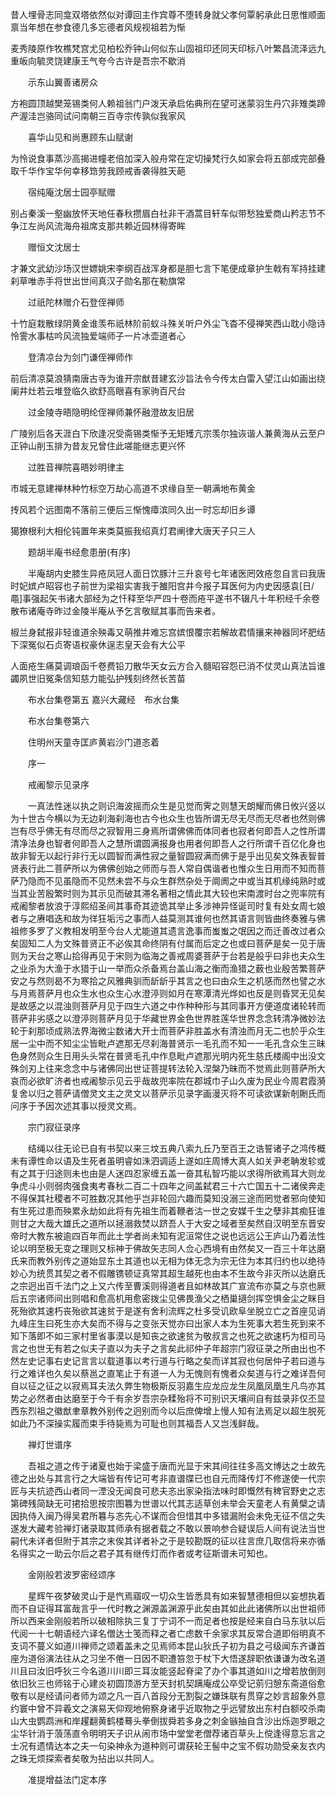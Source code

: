<!-- { "loadSidebar": true } -->
昔人埋骨志同龛双塔依然似对谭回主作宾尊不堕转身就父孝何覃躬承此日思惟顺面禀当年想在参食德几多忘德者风规视祖若为惭

麦秀陵原作牧樵梵宫尤见柏松乔钟山何似东山固祖印还同天印标八叶繁昌流泽远九重皈向毓灵饶建康王气夸今古许是吾宗不歇消

　　示东山翼善诸房众

方袍圆顶越樊笼锡类何人赖祖翁门户泼天承启佑典刑在望可迷蒙羽生丹穴非雉类蹄产渥洼岂骆同试问南朝三百寺宗传孰似我家风

　　喜华山见和尚惠顾东山赋谢

为怜说食事蒸沙高揭进幢老倍加深入般舟常在定切操梵行久如家会将五部成完部叠取千华作宝华何幸移筇劳我顾戒香袭得胜天葩

　　宿纯庵沈居士园亭赋赠

别占秦溪一壑幽放怀天地任春秋攒眉白社非干酒蒿目轩车似带愁独爱商山矜志节不争江左尚风流海舟祖席支那共赖近园林得寄眸

　　赠恒文沈居士

才兼文武幼沙场汉世嫖姚宋李纲百战浑身都是胆七言下笔便成章护生戟有军持挂建刹草唯赤手将世出世间真汉子勋名那在勒旗常

　　过祇陀林赠介石登侄禅师

十竹庭栽散绿阴黄金谁羡布祇林阶前蚁斗殊关听户外尘飞杳不侵禅笑西山耽小隐诗怜霅水事枯吟风流独爱端师子一片冰壶道者心

　　登清凉台为剑门谦侄禅师作

前后清凉莫浪猜南唐古寺为谁开宗猷昔建玄沙旨法令今传太白雷入望江山如画出绕阑井灶若云堆登临久欲舒高眼喜有家驹百尺台

　　过金陵寺晤隐明纶侄禅师兼怀融澄故友旧居

广陵别后各天涯白下欣逢况受斋锡类惭予无矩矱亢宗羡尔独诙谐人兼黄海从云至户正钟山削玉排为昔友兄曾住此嗟能继志更兴怀

　　过胜音禅院喜晤妙明律主

市城无意建禅林种竹标空万劫心高道不求缘自至一朝满地布黄金

抟风若个远图南不落前三便后三惭愧瘴滨同久出一时忘却旧乡谭

獦獠根利大相伦钝置年来类莫振我绍真灯君阐律大唐天子只三人

　　题胡半庵书经愈患册(有序)

　　半庵胡内史膝生异疮凤冠人面日饮豚汁三升哀号七年诸医罔效疮忽自言曰我唐时妃嫔卢昭容也子前世为梁祖实害我于雒阳宫井今报子耳医何为内史因感袁[日/黽]事强起矢书诸大部经为之忏释至华严四十卷而疮平遂书不辍凡十年积经千余卷散布诸庵寺昨过金陵半庵从予乞言敬赋其事而告来者。

椒兰身弑报非轻谁道余殃毒又萌推井难忘宫嫔恨覆宗若解故君情攘来神器同坏肥结下深冤似石贞寄语权豪休逞志皇天会有大公平

人面疮生痛莫调琅函千卷费铅刀散华天女云方合入髓昭容怨已消不仗灵山真法旨谁蠲夙世旧冤条信知慈力能弘护残刻终然长苦苗

　　布水台集卷第五
嘉兴大藏经　布水台集


　　布水台集卷第六

　　住明州天童寺匡庐黄岩沙门道忞着

　　序一

　　戒阇黎示见录序

　　一真法性迷以执之则识海波摇而众生是见觉而霁之则慧天朗耀而佛日攸兴竖以为十世古今横以为无边刹海刹海也古今也众生也皆所谓无尽无尽而无尽者也然则佛岂有尽乎佛无有尽而尽之寂智用三身焉所谓佛佛而体同者也寂者何即吾人之性所谓清净法身也智者何即吾人之慧所谓圆满报身也用者何即吾人之行所谓千百亿化身也故非智无以起行非行无以圆智而满性寂之量智圆寂满而佛于是乎出见矣文殊表智普贤表行此二菩萨所以为佛佛创始之师而与吾人常自偶谐者也惟众生日用而不知而菩萨乃隐而不见虽隐而不见然未尝不与众生群然杂处于阛阓之中或当其机缘纯熟时或当其业苦殷繁时则为其示见而破其滞名著相之情此其大较也宋南渡时台之兜率院有戒阇黎者放浪于淳熙绍圣间其事奇其迹诡其举止多涉神异怪诞司时复有处女周七娘者与之赓唱迭和故为徉狂垢污之事而人益莫测其谁何也然其语言则皆曲终奏雅与佛祖修多罗了义教相发明至今台人尤能道其遗言逸事而蚩蚩之氓因之而迁善改过者众矣固知二人为文殊普贤正不必俟其命终阴有付属而后定之也或曰菩萨是矣一见于唐则为天台之寒山拾得再见于宋则为临海之善戒周婆菩萨于台若是般乎曰非也夫众生之业杀为大渔于水猎于山一举而众杀备焉台盖山海之衡而渔猎之薮也业殷苦繁菩萨安之与然则曷不为寒拾之风雅典驯而龂龂乎其言之也曰由众生之机感而然也譬之水与月焉菩萨月也众生水也众生心水澄渟则如月在寒潭清光烨如也反是则昏冥无见矣是故感之以混浊则菩萨月见于四生六道之中作种种形与其同事开方便道度诸轮转而菩萨非劣感之以澄渟则菩萨月见于华藏世界金色世界胜莲华世界念念转清净微妙法轮于刹那顷成熟法界海微尘数诸大开士而菩萨非胜盖水有清浊而月无二也於乎众生居一尘中而不知尘尘皆毗卢遮那无尽刹海普贤示一毛孔而不知一一毛孔含众生三昧色身然则众生日用头头常在普贤毛孔中作息毗卢遮那光明内死生慈氏楼阁中出没文殊剑刃上往来念念中与诸佛同出世证菩提转法轮入涅槃乃昧而不觉焉此则菩萨所大哀而必欲旷济者也戒阇黎示见云乎哉故兜率院在郡城巾子山久废为民业今周君霞漪复舍以归之菩萨请僧灵文主之灵文以菩萨示见录字画漫灭将不可读欲谋新剞劂氏而问序于予因次述其事以授灵文焉。

　　宗门寂征录序

　　结绳以往无论已自有书契以来三坟五典八索九丘乃至百王之诰誓诸子之鸿传概未有谭性命以语及生死者虽明睿如洙泗调适上遂如庄周博大真人如关尹老聃发轸或有之其于归途则未也由是人迷四忍家缠五盖一奋其私智巧能以求得所欲焉耳大则龙争虎斗小则弱肉强食夷考春秋二百二十四年之间盖弑君三十六亡国五十二诸侯奔走不得保其社稷者不可胜数况其他乎岂非轮回六趣而莫知没溺三途而罔觉者邪向使知有生死过患而殃累永劫如此将有先祖生而着鞭者沽一世之安媒千生之孽非其痴狂谁则甘之大哉大雄氏之道所以拯溺救焚以跻吾人于大安之域者至矣然自汉明至东晋安帝时大教东被逾四百年而此土学者尚未知有泥洹常住之说也远远公王庐山乃着法性论以明至极无变之理则又标神于佛故矢志同人佥心西境有由然矣又一百三十年达磨氏来而教外别传之道始显东土其道也以无相为体无念为宗无住为本其归约也以绝待妙心为统贯其契之者不假雕镌顿证真常其超生越死也由本不生故今非灭所以达磨氏之宗迥出百千法门之上又六传至曹溪则得道者且如林故其广宣流布亦莫之与京也厥后五宗诸师间出则唱和愈高机用愈密拨尘见佛畏渔父之栖巢擿剑挥空惧金尘之眯目死殆欲其速朽丧殆欲其速贫于是遂有舍利流辉之杜多受讥欧阜坐脱立亡之首座见诮九峰庄生曰死生亦大矣而不得与之变张天觉亦曰出家人本为生死事大若生死到来不知下落即不如三家村里省事漠以是知丧之欲速贫为敬叔言之也死之欲速朽为桓司马言之也世无有若之似夫子直以为夫子之言矣此祁仲子年超宗门寂征录之所由出也不然左史记事右史记言言以载道事以考行道与行略之矣而详其寂也何居仲子若曰道与行之难详也久矣以蔡邕之直笔止于有道一人为无愧则有愧者众矣道与行之难详吾何自以征之征之以寂焉耳夫法久弊生物极斯反羽嘉生应龙应龙生凤凰凤凰生凡鸟亦其势之必然者由达磨至于今千有余岁吾宗杂糅殆将不可别识天壤间自有兹录非仅丕显西东烈祖之徽猷聿章教外别传之迥别而今以后庶俾增上慢人知有法焉足以超生脱死如此乃不深操实履而束手待毙焉为可耻也则其福吾人又岂浅鲜哉。

　　禅灯世谱序

　　吾祖之道之传于诸夏也始于梁盛于唐而光显于宋其间往往多高文博达之士故先德之出处与其言行之大端皆有传记可考非直谱牒已也自元而降传灯不修遂使一代宗匠与夫抗迹西山者同一湮没无闻良可悲夫忞出家染指法味时即慨然有稗官野史之志第碑残简缺无可捃拾思按宗图篹为世谱以代其志适草创未举会天童老人有黄檗之请因执侍入闽乃得吴君所篹与忞先心不谋而合但惜其中多错漏附会未免无征不信之失遂发大藏考验禅灯诸录取其师承有据者载之不敢以景响参合疑误后人间有说法当世嗣代未详者但附于其宗之末俟其详者补之于是较勘既的征以往言庶几取信将来亦循名得实之一助云尔后之君子其有继传灯而作者或考征斯谱未可知也。

　　金刚般若波罗密经颂序

　　星辉午夜梦破灵山于是忾焉寤叹一切众生皆悉具有如来智慧德相但以妄想执着而不自证得耳富哉言乎一代时教之渊源盖渊源乎此矣由其如此此诸佛所以出世祖师所以西来金刚般若所以破相除执三复丁宁词不一而足者也按是经来自白马东驮以后代阅一十七朝语经六译名僧达士笺而释之者亡虑数千余家求其反常合道即俗明真不支词不蔓义如道川禅师之颂着盖未之见焉师本昆山狄氏子初为县之弓级闻东齐谦首座为道俗演法往从之习坐不倦一日因不职遭笞忽于杖下大悟遂辞职依谦谦为改名道川且曰汝旧呼狄三今名道川川即三耳汝能竖起脊梁了办个事其道如川之增若放倒则依旧狄三也师铭于心建炎初圆顶游方至天封机契蹒庵成公卒受记莂归憩东斋道俗愈敬有以是经请问者师为颂之凡一百八首段分无割裂之嫌珠联有贯穿之妙言超象外意约寰中曾不异羲文之演易天仰观地俯察身诸乎近取物之乎远譬放出东村白额咬杀南山大虫鹦鹉洲和岸趯翻黄鹤楼蓦头拳倒拔舜若多身之刺金镞抽自含沙出烁迦罗眼之尘华针消于蒗荡直令明明天子识从闹市场中堂堂老僧荐诸百草头上傥逢得意忘言之士况有遗情达本之夫一句染神永为道种则可谓获轮王髻中之宝不假功勋受亲友衣内之珠无烦探索者矣敬为拈出以共同人。

　　准提增益法门定本序

